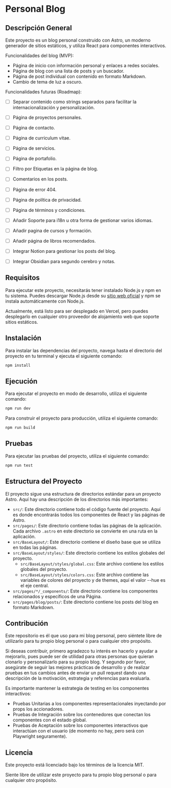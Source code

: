# Personal Blog

## Descripción General

Este proyecto es un blog personal construido con Astro, un moderno generador de sitios estáticos,
y utiliza React para componentes interactivos.

Funcionalidades del blog (MVP):
- Página de inicio con información personal y enlaces a redes sociales.
- Página de blog con una lista de posts y un buscador.
- Página de post individual con contenido en formato Markdown.
- Cambio de tema de luz a oscuro.

Funcionalidades futuras (Roadmap):
- [ ] Separar contenido como strings separados para facilitar la internacionalización y personalización.
- [ ] Página de proyectos personales.
- [ ] Página de contacto.
- [ ] Página de curriculum vitae.
- [ ] Página de servicios.
- [ ] Página de portafolio.
- [ ] Filtro por Etiquetas en la página de blog.
- [ ] Comentarios en los posts.
- [ ] Página de error 404.
- [ ] Página de política de privacidad.
- [ ] Página de términos y condiciones.
- [ ] Añadir Soporte para i18n u otra forma de gestionar varios idiomas.
- [ ] Añadir pagina de cursos y formación.
- [ ] Añadir página de libros recomendados.
- [ ] Integrar Notion para gestionar los posts del blog.
- [ ] Integrar Obsidian para segundo cerebro y notas.


## Requisitos

Para ejecutar este proyecto, necesitarás tener instalado Node.js 
y npm en tu sistema. Puedes descargar Node.js desde su
[sitio web oficial](https://nodejs.org/) y npm se instala automáticamente
con Node.js.

Actualmente, está listo para ser desplegado en Vercel, pero puedes desplegarlo
en cualquier otro proveedor de alojamiento web que soporte sitios estáticos.

## Instalación

Para instalar las dependencias del proyecto, navega hasta el directorio
del proyecto en tu terminal y ejecuta el siguiente comando:

```bash
npm install
```

## Ejecución

Para ejecutar el proyecto en modo de desarrollo, utiliza el siguiente comando:

```bash
npm run dev
```

Para construir el proyecto para producción, utiliza el siguiente comando:

```bash
npm run build
```

## Pruebas

Para ejecutar las pruebas del proyecto, utiliza el siguiente comando:

```bash
npm run test
```

## Estructura del Proyecto

El proyecto sigue una estructura de directorios estándar para un proyecto Astro. Aquí hay una descripción de los directorios más importantes:

- `src/`: Este directorio contiene todo el código fuente del proyecto. Aquí es donde encontrarás todos los componentes de React y las páginas de Astro.
- `src/pages/`: Este directorio contiene todas las páginas de la aplicación. Cada archivo `.astro` en este directorio se convierte en una ruta en la aplicación.
- `src/BaseLayout/`: Este directorio contiene el diseño base que se utiliza en todas las páginas.
- `src/BaseLayout/styles/`: Este directorio contiene los estilos globales del proyecto.
  - `src/BaseLayout/styles/global.css`: Este archivo contiene los estilos globales del proyecto.
  - `src/BaseLayout/styles/colors.css`: Este archivo contiene las variables de colores del proyecto y de themes, aquí el valor --hue es el eje central.
- `src/pages/*/_components/`: Este directorio contiene los componentes relacionados y específicos de una Página.
- `src/pages/blog/posts/`: Este directorio contiene los posts del blog en formato Markdown.

## Contribución

Este repositorio es él que uso para mi blog personal, pero siéntete libre de
utilizarlo para tu propio blog personal o para cualquier otro propósito. 

Si deseas contribuir, primero agradezco tu interés en hacerlo y ayudar a mejorarlo,
pues puede ser de utilidad para otras personas que quieran clonarlo y personalizarlo para su propio blog.
Y segundo por favor, asegúrate de seguir las mejores prácticas de desarrollo y de realizar pruebas
en tus cambios antes de enviar un pull request dando
una descripción de la motivación, estrategia y referencias para evaluarla.

Es importante mantener la estrategia de testing en los componentes interactivos:
- Pruebas Unitarias a los componentes representacionales inyectando por props los accionadores.
- Pruebas de Integración sobre los contenedores que conectan los componentes con el estado global.
- Pruebas de Aceptación sobre los componentes interactivos que interactúan con el usuario (de momento no hay, pero será con
Playwright seguramente).

## Licencia

Este proyecto está licenciado bajo los términos de la licencia MIT.

Siente libre de utilizar este proyecto para tu propio blog personal o para cualquier otro propósito.
